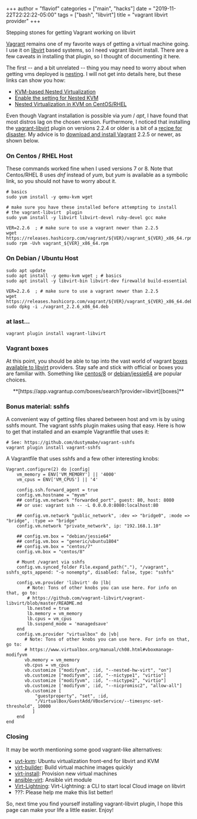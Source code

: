 +++
author = "flaviof"
categories = ["main", "hacks"]
date = "2019-11-22T22:22:22-05:00"
tags = ["bash", "libvirt"]
title = "vagrant libvirt provider"
+++

Stepping stones for getting Vagrant working on libvirt

<!--more-->

[Vagrant][] remains one of my favorite ways of getting a virtual
machine going. I use it on [libvirt][] based systems, so I need
vagrant libvirt install. There are a few
caveats in installing that plugin, so I thought of documenting it here.

The first -- and a bit unrelated -- thing you may need to worry about
when getting vms deployed is [nesting][]. I will not get into details
here, but these links can show you how:

- [KVM-based Nested Virtualization][nest1]
- [Enable the setting for Nested KVM][nest2]
- [Nested Virtualization in KVM on CentOS/RHEL][nest3]

Even though Vagrant installation is possible via *yum* / *apt*,
I have found that most distros lag on the chosen version.
Furthermore, I noticed that installing the [vagrant-libvirt][] plugin on
versions 2.2.4 or older is a bit of a [recipe for disaster][disaster].
My advice is to [download and install Vagrant][vagrantDownloads] 2.2.5 or
newer, as shown below.

### On Centos / RHEL Host

These commands worked fine when I used versions 7 or 8. Note that Centos/RHEL 8
uses *dnf* instead of *yum*, but *yum* is available as a symbolic link, so you
should not have to worry about it.

```
# basics
sudo yum install -y qemu-kvm wget

# make sure you have these installed before attempting to install
# the vagrant-libvirt  plugin
sudo yum install -y libvirt libvirt-devel ruby-devel gcc make

VER=2.2.6  ; # make sure to use a vagrant newer than 2.2.5
wget https://releases.hashicorp.com/vagrant/${VER}/vagrant_${VER}_x86_64.rpm
sudo rpm -Uvh vagrant_${VER}_x86_64.rpm
```

### On Debian / Ubuntu Host

```
sudo apt update
sudo apt install -y qemu-kvm wget ; # basics
sudo apt install -y libvirt-bin libvirt-dev firewalld build-essential

VER=2.2.6  ; # make sure to use a vagrant newer than 2.2.5
wget https://releases.hashicorp.com/vagrant/${VER}/vagrant_${VER}_x86_64.deb
sudo dpkg -i ./vagrant_2.2.6_x86_64.deb
```

### at last...
```
vagrant plugin install vagrant-libvirt
```

### Vagrant boxes

At this point, you should be able to tap into the vast world of vagrant
[boxes available to libvirt][boxes] providers. Stay safe and stick with
official or boxes you are familiar with. Something like
[centos/8](https://app.vagrantup.com/centos/boxes/8) or
[debian/jessie64](https://app.vagrantup.com/debian/boxes/jessie64)
are popular choices.

<center>**[https://app.vagrantup.com/boxes/search?provider=libvirt][boxes]**</center>

### Bonus material: sshfs

A convenient way of getting files shared between host and vm is by using sshfs
mount. The vagrant sshfs plugin makes using that easy. Here is how
to get that installed and an example Vagrantfile that uses it:

```
# See: https://github.com/dustymabe/vagrant-sshfs
vagrant plugin install vagrant-sshfs
```

A Vagrantfile that uses sshfs and a few other interesting knobs:

```
Vagrant.configure(2) do |config|
    vm_memory = ENV['VM_MEMORY'] || '4000'
    vm_cpus = ENV['VM_CPUS'] || '4'

    config.ssh.forward_agent = true
    config.vm.hostname = "myvm"
    ## config.vm.network "forwarded_port", guest: 80, host: 8080
    ## or use: vagrant ssh -- -L 0.0.0.0:8080:localhost:80

    ## config.vm.network "public_network", :dev => "bridge0", :mode => "bridge", :type => "bridge"
    config.vm.network "private_network", ip: "192.168.1.10"

    ## config.vm.box = "debian/jessie64"
    ## config.vm.box = "generic/ubuntu1804"
    ## config.vm.box = "centos/7"
    config.vm.box = "centos/8"

    # Mount /vagrant via sshfs
    config.vm.synced_folder File.expand_path("."), "/vagrant", sshfs_opts_append: "-o nonempty", disabled: false, type: "sshfs"

    config.vm.provider 'libvirt' do |lb|
        # Note: Tons of other knobs you can use here. For info on that, go to:
        # https://github.com/vagrant-libvirt/vagrant-libvirt/blob/master/README.md
        lb.nested = true
        lb.memory = vm_memory
        lb.cpus = vm_cpus
        lb.suspend_mode = 'managedsave'
    end
    config.vm.provider "virtualbox" do |vb|
       # Note: Tons of other knobs you can use here. For info on that, go to:
       # https://www.virtualbox.org/manual/ch08.html#vboxmanage-modifyvm
       vb.memory = vm_memory
       vb.cpus = vm_cpus
       vb.customize ["modifyvm", :id, "--nested-hw-virt", "on"]
       vb.customize ["modifyvm", :id, "--nictype1", "virtio"]
       vb.customize ["modifyvm", :id, "--nictype2", "virtio"]
       vb.customize ['modifyvm', :id, "--nicpromisc2", "allow-all"]
       vb.customize [
           "guestproperty", "set", :id,
           "/VirtualBox/GuestAdd/VBoxService/--timesync-set-threshold", 10000
          ]
    end
end
```

### Closing

It may be worth mentioning some good vagrant-like alternatives:

- [uvt-kvm](https://manpages.ubuntu.com/manpages/bionic/man1/uvt-kvm.1.html): Ubuntu virtualization front-end for libvirt and KVM
- [virt-builder](https://manpages.ubuntu.com/manpages/bionic/man1/virt-builder.1.html): Build virtual machine images quickly
- [virt-install](https://linux.die.net/man/1/virt-install): Provision new virtual machines
- [ansible-virt](https://docs.ansible.com/ansible/latest/modules/virt_module.html): Ansible virt module
- [Virt-Lightning](https://virt-lightning.org): Virt-Lightning: a CLI to start local Cloud image on libvirt
- ???: Please help me make this list better!

So, next time you find yourself installing vagrant-libvirt plugin, I hope this page can
make your life a little easier. Enjoy!


[Vagrant]: https://www.vagrantup.com/ "Vagrant Up"
[libvirt]: https://www.thegeekyway.com/kvm-vs-qemu-vs-libvirt/ "KVM vs QEMU vs Libvirt"
[vagrant-libvirt]: https://github.com/vagrant-libvirt/vagrant-libvirt "Vagrant Libvirt Provider"
[nesting]: https://searchvmware.techtarget.com/definition/nested-VM-nested-virtual-machine "nested virtual machine"
[nest1]: https://github.com/openstack-dev/devstack/blob/master/doc/source/guides/devstack-with-nested-kvm.rst "KVM-based Nested Virtualization"
[nest2]: https://www.server-world.info/en/note?os=Ubuntu_16.04&p=kvm&f=8 "Enable the setting for Nested KVM"
[nest3]: https://www.linuxtechi.com/enable-nested-virtualization-kvm-centos-7-rhel-7/ "How to enable Nested Virtualization in KVM on CentOS 7 / RHEL 7"
[disaster]: https://github.com/vagrant-libvirt/vagrant-libvirt/issues/770 "Vagrant libvirt plugin troubles"
[vagrantDownloads]: https://www.vagrantup.com/downloads.html "Vagrant Downloads"
[boxes]: https://app.vagrantup.com/boxes/search?provider=libvirt "Vagrant boxes for libvirt provider"
